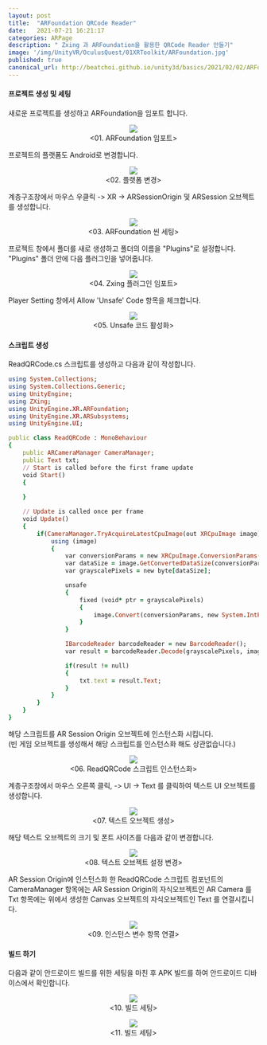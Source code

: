 ```yaml
---
layout: post
title:  "ARFoundation QRCode Reader"
date:   2021-07-21 16:21:17
categories: ARPage
description: " Zxing 과 ARFoundation을 활용한 QRCode Reader 만들기"
image: '/img/UnityVR/OculusQuest/01XRToolkit/ARFoundation.jpg'
published: true
canonical_url: http://beatchoi.github.io/unity3d/basics/2021/02/02/ARFoundationIosBuild/
---
```


#### 프로젝트 생성 및 세팅
새로운 프로젝트를 생성하고 ARFoundation을 임포트 합니다.  
  
<p align="center"><img src="/img/UnityAR/ARFoundation/03QRCodeReader/1.ARFoundationImport.PNG"><br/>
<01. ARFoundation 임포트></p>  
  
프로젝트의 플랫폼도 Android로 변경합니다.  
  
<p align="center"><img src="/img/UnityAR/ARFoundation/03QRCodeReader/2.PlatformAndroid.PNG"><br/>
<02. 플랫폼 변경></p>  
  
계층구조창에서 마우스 우클릭 -> XR -> ARSessionOrigin 및 ARSession 오브젝트를 생성합니다.  
  
<p align="center"><img src="/img/UnityAR/ARFoundation/03QRCodeReader/3.ARFoundationSceneSetting.PNG"><br/>
<03. ARFoundation 씬 세팅></p>  
  
 프로젝트 창에서 폴더를 새로 생성하고 폴더의 이름을 "Plugins"로 설정합니다.  
 "Plugins" 폴더 안에 다음 플러그인을 넣어줍니다.  
  
<p align="center"><img src="/img/UnityAR/ARFoundation/03QRCodeReader/12.Zxingdll.PNG"><br/>
<04. Zxing 플러그인 임포트></p>  
  
Player Setting 창에서 Allow 'Unsafe' Code 항목을 체크합니다.  
  
<p align="center"><img src="/img/UnityAR/ARFoundation/03QRCodeReader/4.AllowUnsafeCode.PNG"><br/>
<05. Unsafe 코드 활성화></p>  

#### 스크립트 생성
ReadQRCode.cs 스크립트를 생성하고 다음과 같이 작성합니다.
    
```ruby
using System.Collections;
using System.Collections.Generic;
using UnityEngine;
using ZXing;
using UnityEngine.XR.ARFoundation;
using UnityEngine.XR.ARSubsystems;
using UnityEngine.UI;

public class ReadQRCode : MonoBehaviour
{
    public ARCameraManager CameraManager;
    public Text txt;
    // Start is called before the first frame update
    void Start()
    {
        
    }

    // Update is called once per frame
    void Update()
    {
        if(CameraManager.TryAcquireLatestCpuImage(out XRCpuImage image)){
            using (image)
            {
                var conversionParams = new XRCpuImage.ConversionParams(image, TextureFormat.R8, XRCpuImage.Transformation.MirrorY);
                var dataSize = image.GetConvertedDataSize(conversionParams);
                var grayscalePixels = new byte[dataSize];

                unsafe
                {
                    fixed (void* ptr = grayscalePixels)
                    {
                        image.Convert(conversionParams, new System.IntPtr(ptr), dataSize);
                    }
                }

                IBarcodeReader barcodeReader = new BarcodeReader();
                var result = barcodeReader.Decode(grayscalePixels, image.width, image.height, RGBLuminanceSource.BitmapFormat.Gray8);

                if(result != null)
                {
                    txt.text = result.Text;
                }
            }
        }
    }
}
```
  
해당 스크립트를 AR Session Origin 오브젝트에 인스턴스화 시킵니다.  
(빈 게임 오브젝트를 생성해서 해당 스크립트를 인스턴스화 해도 상관없습니다.)  
  
<p align="center"><img src="/img/UnityAR/ARFoundation/03QRCodeReader/8.ScriptInstance.PNG"><br/>
<06. ReadQRCode 스크립트 인스턴스화></p> 
  
계층구조창에서 마우스 오른쪽 클릭, -> UI -> Text 를 클릭하여 텍스트 UI 오브젝트를 생성합니다.  
  
<p align="center"><img src="/img/UnityAR/ARFoundation/03QRCodeReader/9.TextUI.PNG"><br/>
<07. 텍스트 오브젝트 생성></p> 
  
해당 텍스트 오브젝트의 크기 및 폰트 사이즈를 다음과 같이 변경합니다.  
  
<p align="center"><img src="/img/UnityAR/ARFoundation/03QRCodeReader/10.TextSize.PNG"><br/>
<08. 텍스트 오브젝트 설정 변경></p> 
  
AR Session Origin에 인스턴스화 한 ReadQRCode 스크립트 컴포넌트의  
CameraManager 항목에는 AR Session Origin의 자식오브젝트인 AR Camera 를  
Txt 항목에는 위에서 생성한 Canvas 오브젝트의 자식오브젝트인 Text 를 연결시킵니다.  
  
<p align="center"><img src="/img/UnityAR/ARFoundation/03QRCodeReader/11.ReadQRCode_Instance.PNG"><br/>
<09. 인스턴스 변수 항목 연결></p> 
  

#### 빌드 하기

다음과 같이 안드로이드 빌드를 위한 세팅을 마친 후 APK 빌드를 하여 안드로이드 디바이스에서 확인합니다.  
  
<p align="center"><img src="/img/UnityAR/ARFoundation/03QRCodeReader/5.BuildSetting.PNG"><br/>
<10. 빌드 세팅></p> 
  
<p align="center"><img src="/img/UnityAR/ARFoundation/03QRCodeReader/6.BuildSetting2.PNG"><br/>
<11. 빌드 세팅></p> 
  
  

